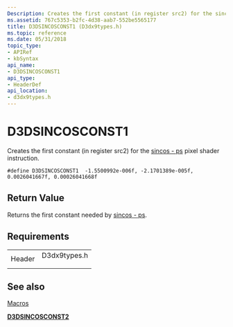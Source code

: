 ```yaml
---
Description: Creates the first constant (in register src2) for the sincos - ps pixel shader instruction.
ms.assetid: 767c5353-b2fc-4d38-aab7-552be5565177
title: D3DSINCOSCONST1 (D3dx9types.h)
ms.topic: reference
ms.date: 05/31/2018
topic_type: 
- APIRef
- kbSyntax
api_name: 
- D3DSINCOSCONST1
api_type: 
- HeaderDef
api_location: 
- d3dx9types.h
---
```


# D3DSINCOSCONST1

Creates the first constant (in register src2) for the [sincos - ps](https://msdn.microsoft.com/en-us/library/Bb147381(v=VS.85).aspx) pixel shader instruction.

``` syntax
#define D3DSINCOSCONST1  -1.5500992e-006f, -2.1701389e-005f,  0.0026041667f, 0.00026041668f
```

## Return Value

Returns the first constant needed by [sincos - ps](https://msdn.microsoft.com/en-us/library/Bb147381(v=VS.85).aspx).

## Requirements



|                   |                                                                                         |
|-------------------|-----------------------------------------------------------------------------------------|
| Header<br/> | <dl> <dt>D3dx9types.h</dt> </dl> |



## See also

<dl> <dt>

[Macros](dx9-graphics-reference-d3dx-macros.md)
</dt> <dt>

[**D3DSINCOSCONST2**](d3dsincosconst2.md)
</dt> </dl>

 

 





